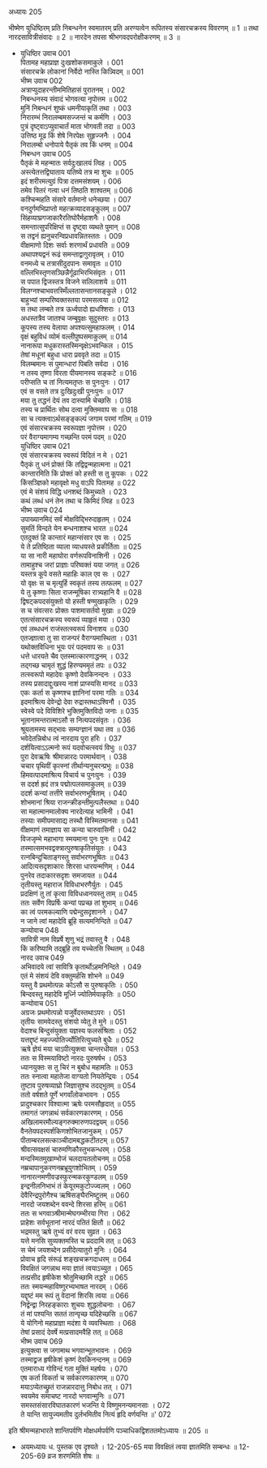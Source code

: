 अध्यायः 205

भीष्मेण युधिष्ठिरम् प्रति निबन्धनेन स्वमातरम् प्रति अरण्यत्वेन रूपितस्य संसारचक्रस्य विवरणम् ॥ 1 ॥ तथा नारदसावित्रीसंवादः ॥ 2 ॥ नारदेन तपसा श्रीभगवदपरोक्षीकरणम् ॥ 3 ॥
* युधिष्ठिर उवाच 	001  
पितामह महाप्राज्ञ दुःखशोकसमाकुले ।	001  
संसारचक्रे लोकानां निर्वेदो नास्ति किन्न्विदम् ॥	001  
भीष्म उवाच 	002  
अत्राप्युदाहरन्तीममितिहासं पुरातनम् ।	002  
निबन्धनस्य संवादं भोगवत्या नृपोत्तम ॥	002  
मुनिं निबन्धनं शुष्कं धमनीयाकृतिं तथा ।	003  
निरारम्भं निरालम्बमसज्जन्तं च कर्मणि ।	003  
पुत्रं दृष्ट्वाऽप्युवाचार्तं माता भोगवती तदा ॥	003  
उत्तिष्ठ मूढ किं शेषे निरपेक्षः सुहृज्जनैः ।	004  
निरालम्बो धनोपाये पैतृकं तव किं धनम् ॥	004  
निबन्धन उवाच 	005  
पैतृकं मे महन्मातः सर्वदुःखालयं त्विह ।	005  
अस्त्येतत्तद्विघाताय यतिष्ये तत्र मा शुचः ॥	005  
इदं शरीरमत्युग्रं पित्रा दत्तमसंशयम् ।	006  
तमेव पितरं गत्वा धनं तिष्ठति शाश्वतम् ॥	006  
कश्चिन्महति संसारे वर्तमानो धनेच्छया ।	007  
वनदुर्गमभिप्राप्तो महत्क्रव्यादसङ्कुलम् ॥	007  
सिंहव्याघ्रगजाकारैरतिघोरैर्महाशनैः ।	008  
समन्तात्सुपरिक्षिप्तं स दृष्ट्वा व्यथते पुमान् ॥	008  
स तद्वनं ह्यनुचरन्विप्रधावन्नितस्ततः ।	009  
वीक्षमाणो दिशः सर्वाः शरणार्थं प्रधावति ॥	009  
अथापश्यद्वनं रूढं समन्ताद्वागुरावृतम् ।	010  
वनमध्ये च तत्रासीदुदपानः समावृतः ॥	010  
वल्लिभिस्तृणसञ्छिन्नैर्गूढाभिरभिसंवृतः ।	011  
स पपात द्विजस्तत्र विजने सलिलाशये ॥	011  
विलग्नश्चाभवत्तस्मिँल्लतासन्तानसङ्कुले ।	012  
बाहुभ्यां सम्परिष्वक्तस्तया परमसत्वया ॥	012  
स तथा लम्बते तत्र ऊर्ध्वपादो ह्यधश्शिराः ।	013  
अधस्तत्रैव जातश्च जम्बूवृक्षः सुदुस्तरः ॥	013  
कूपस्य तस्य वेलाया अपश्यत्सुमहाफलम् ।	014  
वृक्षं बहुविधं व्योमं वल्लीपुष्पसमाकुलम् ॥	014  
नानारूपा मधुकरास्तस्मिन्वृक्षेऽभवन्किल ।	015  
तेषां मधूनां बहुधा धारा प्रववृते तदा ॥	015  
विलम्बमानः स पुमान्धारां पिबति सर्वदा ।	016  
न तस्य तृष्णा विरता पीयमानस्य सङ्कटे ॥	016  
परीप्सति च तां नित्यमतृप्तः स पुनःपुनः ।	017  
एवं स वसते तत्र दुःखिदुःखी पुनःपुनः ॥	017  
मया तु तद्धनं देयं तव दास्यामि चेच्छसि ।	018  
तस्य च प्रार्थितः सोथ दत्वा मुक्तिमवाप सः ॥	018  
सा च त्यक्त्वाऽर्थसङ्ङ्कल्पं जगाम परमां गतिम् ॥	019  
एवं संसारचक्रस्य स्वरूपज्ञा नृपोत्तम ।	020  
परं वैराग्यमागम्य गच्छन्ति परमं पदम् ॥	020  
युधिष्ठिर उवाच 	021  
एवं संसारचक्रस्य स्वरूपं विदितं न मे ।	021  
पैतृकं तु धनं प्रोक्तं किं तद्विद्वन्महात्मना ॥	021  
कान्तारमिति किं प्रोक्तं को हस्ती स तु कूपकः ।	022  
किंसञ्ज्ञिको महावृक्षो मधु वाऽपि पितामह ॥	022  
एवं मे संशयं विद्धि धनशब्दं किमुच्यते ।	023  
कथं लब्धं धनं तेन तथा च किमिदं त्विह ॥	023  
भीष्म उवाच 	024  
उपाख्यानमिदं सर्वं मोक्षविद्भिरुदाहृतम् ।	024  
सुमतिं विन्दते येन बन्धनाशश्च भारत ॥	024  
एतदुक्तं हि कान्तारं महान्संसार एव सः ।	025  
ये ते प्रतिष्ठिता व्याला व्याधयस्ते प्रकीर्तिताः ॥	025  
या सा नारी महाघोरा वर्णरूपविनाशिनी ।	026  
तामाहुश्च जरां प्राज्ञाः परिष्वक्तं यया जगत् ॥	026  
यस्तत्र कूपे वसते महाहिः काल एव सः ।	027  
यो वृक्षः स च मृत्युर्हि स्वकृतं तस्य तत्फलम् ॥	027  
ये तु कृष्णाः सिता राजन्मूषिका रात्र्यहानि वै ॥	028  
द्विषट्कपदसंयुक्तो यो हस्ती षण्मुखाकृतिः ।	029  
स च संवत्सरः प्रोक्तः पाशमासर्तवो मुखाः ॥	029  
एतत्संसारचक्रस्य स्वरूपं व्याहृतं मया ।	030  
एवं लब्धधनं राजंस्तत्स्वरूपं विनाशय ॥	030  
एतज्ज्ञात्वा तु सा राजन्परं वैराग्यमास्थिता ।	031  
यथोक्तविधिना भूयः परं पदमवाप सः ॥	031  
धत्ते धारयते चैव एतस्मात्कारणाद्धनम् ।	032  
तद्गच्छ चामृतं शुद्धं हिरण्यममृतं तपः ॥	032  
तत्स्वरूपो महादेवः कृष्णो देवकिनन्दनः ।	033  
तस्य प्रसादाद्दुःखस्य नाशं प्राप्स्यसि मानद ॥	033  
एकः कर्ता स कृष्णश्च ज्ञानिनां परमा गतिः ॥	034  
इदमाश्रित्य देवेन्द्रो देवा रुद्रास्तथाऽश्विनौ ।	035  
स्वेस्वे पदे विविशिरे भुक्तिमुक्तिविदो जनाः ॥	035  
भूतानामन्तरात्माऽसौ स नित्यपदसंवृतः ।	036  
श्रूयतामस्य सद्भावः सम्यग्ज्ञानं यथा तव ॥	036  
भवेदेतन्निबोध त्वं नारदाय पुरा हरिः ।	037  
दर्शयित्वाऽऽत्मनो रूपं यदवोचत्स्वयं विभुः ॥	037  
पुरा देवऋषिः श्रीमान्नारदः परमार्थवान् ।	038  
चचार पृथिवीं कृत्स्नां तीर्थान्यनुचरन्प्रभुः ॥	038  
हिमवत्पादमाश्रित्य विचार्य च पुनःपुनः ।	039  
स ददर्श ह्रदं तत्र पद्मोत्पलसमाकुलम् ॥	039  
ददर्श कन्यां तत्तीरे सर्वाभरणभूषिताम् ।	040  
शोभमानां श्रिया राजन्क्रीडन्तीमुत्पलैस्तथा ॥	040  
सा महात्मानमालोक्य नारदेत्याह भामिनी ।	041  
तस्याः समीपमासाद्य तस्थौ विस्मितमानसः ॥	041  
वीक्षमाणं तमाज्ञाय सा कन्या चारुवासिनी ।	042  
विजजृम्भे महाभागा स्मयमाना पुनः पुनः ॥	042  
तस्मात्समभवद्वक्त्रात्पुरुषाकृतिसंयुतः ।	043  
रत्नबिन्दुचिताङ्गस्तु सर्वाभरणभूषितः ॥	043  
आदित्यसदृशाकारः शिरसा धारयन्मणिम् ।	044  
पुनरेव तदाकारसदृशः समजायत ॥	044  
तृतीयस्तु महाराज विविधाभरणैर्युतः ।	045  
प्रदक्षिणं तु तां कृत्वा विविधध्वनयस्तु ताम् ॥	045  
ततः सर्वेण विप्रर्षिः कन्यां पप्रच्छ तां शुभाम् ॥	046  
का त्वं परमकल्याणि पद्मेन्दुसदृशानने ।	047  
न जाने त्वां महादेवि ब्रूहि सत्यमनिन्दिते ॥	047  
कन्योवाच 	048  
सावित्री नाम विप्रर्षे शृणु भद्रं तवास्तु वै ।	048  
किं करिष्यामि तद्ब्रूहि तव यच्चेतसि स्थितम् ॥	048  
नारद उवाच 	049  
अभिवादये त्वां सावित्रि कृतार्थोऽहमनिन्दिते ।	049  
एतं मे संशयं देवि वक्तुमर्हसि शोभने ॥	049  
यस्तु वै प्रथमोत्पन्नः कोऽसौ स पुरुषाकृतिः ।	050  
बिन्दवस्तु महादेवि मूर्ध्नि ज्योतिर्मयाकृतिः ॥	050  
कन्योवाच 	051  
अग्रजः प्रथमोत्पन्नो यजुर्वेदस्तथाऽपरः ।	051  
तृतीयः सामवेदस्तु संशयो व्येतु ते मुने ॥	051  
वेदाश्च बिन्दुसंयुक्ता यज्ञस्य फलसंश्रिताः ।	052  
यत्तद्दृष्टं महज्ज्योतिर्ज्योतिरित्युच्यते बुधैः ॥	052  
ऋषे ज्ञेयं मया चाऽपीत्युक्त्वा चान्तरधीयत ।	053  
ततः स विस्मयाविष्टो नारदः पुरुषर्षभ ।	053  
ध्यानयुक्तः स तु चिरं न बुबोध महामतिः ॥	053  
ततः स्नात्वा महातेजा वाग्यतो नियतेन्द्रियः ।	054  
तुष्टाव पुरुषव्याघ्रो जिज्ञासुश्च तदद्भुतम् ॥	054  
ततो वर्षशते पूर्णे भगवाँलोकभावनः ।	055  
प्रादुश्चकार विश्वात्मा ऋषेः परमसौहृदात् ॥	055  
तमागतं जगन्नाथं सर्वकारणकारणम् ।	056  
अखिलामरमौल्यङ्गरुक्मारुणपदद्वयम् ॥	056  
वैनतेयपदस्पर्शकिणशोभितजानुकम् ।	057  
पीताम्बरलसत्काञ्चीदामबद्धकटीतटम् ॥	057  
श्रीवत्सवक्षसं चारुमणिकौस्तुभकन्धरम् ।	058  
मन्दस्मितमुखाम्भोजं चलदायतलोचनम् ॥	058  
नम्रचापानुकरणनम्रभ्रूयुगशोभितम् ।	059  
नानारत्नमणीवज्रस्फुरन्मकरकुण्डलम् ॥	059  
इन्द्रनीलनिभाभं तं केयूरमकुटोज्ज्वलम् ।	060  
देवैरिन्द्रपुरोगैश्च ऋषिसङ्घैरभिष्टुतम् ॥	060  
नारदो जयशब्देन ववन्दे शिरसा हरिम् ॥	061  
ततः स भगवाञ्श्रीमान्मेघगम्भीरया गिरा ।	062  
प्राहेशः सर्वभूतानां नारदं पतितं क्षितौ ॥	062  
भद्रमस्तु ऋषे तुभ्यं वरं वरय सुव्रत ।	063  
यत्ते मनसि सुव्यक्तमस्ति च प्रददामि तत् ॥	063  
स चेमं जयशब्देन प्रसीदेत्यातुरो मुनिः ।	064  
प्रोवाच हृदि संरूढं शङ्खचक्रगदाधरम् ॥	064  
विवक्षितं जगन्नाथ मया ज्ञातं त्वयाऽच्युत ।	065  
तत्प्रसीद हृषीकेश श्रोतुमिच्छामि तद्धरे ॥	065  
ततः स्मयन्महाविष्णुरभ्यभाषत नारदम् ।	066  
यद्दृष्टं मम रूपं तु वेदानां शिरसि त्वया ॥	066  
निर्द्वन्द्वा निरहङ्काराः शुचयः शुद्धलोचनाः ।	067  
तं मां पश्यन्ति सततं तान्पृच्छ यदिहेच्छसि ॥	067  
ये योगिनो महाप्राज्ञा मदंशा ये व्यवस्थिताः ।	068  
तेषां प्रसादं देवर्षे मत्प्रसादमवैहि तत् ॥	068  
भीष्म उवाच 	069  
इत्युक्त्वा स जगामाथ भगवान्भूतभावनः ।	069  
तस्माद्व्रज हृषीकेशं कृष्णं देवकिनन्दनम् ॥	069  
एतमाराध्य गोविन्दं गता मुक्तिं महर्षयः ।	070  
एष कर्ता विकर्ता च सर्वकारणकारणम् ॥	070  
मयाऽप्येतच्छ्रुतं राजन्नारदात्तु निबोध तत् ।	071  
स्वयमेव समाचष्ट नारदो भगवान्मुनिः ॥	071  
समस्तसंसारविघातकारणं भजन्ति ये विष्णुमनन्यमानसाः ।	072  
ते यान्ति सायुज्यमतीव दुर्लभमितीव नित्यं हृदि वर्णयन्ति ॥\'	072  

इति श्रीमन्महाभारते शान्तिपर्वणि मोक्षधर्मपर्वणि पञ्चाधिकद्विशततमोऽध्यायः ॥ 205 ॥

* अयमध्यायः ध. पुस्तक एव दृश्यते । 12-205-65 मया विवक्षितं त्वया ज्ञातमिति सम्बन्धः ॥ 12-205-69 व्रज शरणमिति शेषः ॥
